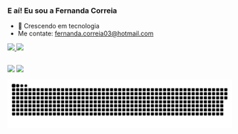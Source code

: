 ### E aí! Eu sou a Fernanda Correia

- 🌱 Crescendo em tecnologia
- Me contate: fernanda.correia03@hotmail.com

 <div>
  <a href="https://github.com/Fe-r-nanda">
  <img height="160em" src="https://github-readme-stats.vercel.app/api?username=Fe-r-nanda&show_icons=true&theme=dracula&include_all_commits=true&count_private=true"/>
  <img height="140em" src="https://github-readme-stats.vercel.app/api/top-langs/?username=Fe-r-nanda&layout=compact&langs_count=7&theme=dracula"/>
</div>

  ##
  
  <div>
  <a href="https://instagram.com/_fecorreiaa" target="_blank"><img src="https://img.shields.io/badge/-Instagram-%23E4405F?style=for-the-badge&logo=instagram&logoColor=white" target="_blank"></a>
  <a href="https://linkedin.com/in/fernanda-correia-a7b964172" target="_blank"><img src="https://img.shields.io/badge/-LinkedIn-%230077B5?style=for-the-badge&logo=linkedin&logoColor=white" target="_blank"></a> 
  <div>  
    
    
 ![Snake animation](https://github.com/Fe-r-nanda/Fe-r-nanda/blob/output/github-contribution-grid-snake.svg)
